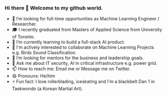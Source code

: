 ### Hi there 👋 Welcome to my github world.

<!--
**AshokTak/AshokTak** is a ✨ _special_ ✨ repository because its `README.md` (this file) appears on your GitHub profile.

Here are some ideas to get you started:
-->

- 🔭 I’m looking for full-time opportunities as Machine Learning Engineer / Researcher. 
- 🎓 I recently graduated from Masters of Applied Science from University of Toronto. 
- 🌱 I’m currently learning to build a full-stack AI product.
- 👯 I'm actively interested to collaborate on Machine Learning Projects e.g. Birds Sound Classification. 
- 🤔 I’m looking for mentors for the business and leadership goals.
- 💬 Ask me about IT security, AI in critical infrastructure e.g. power grid. 
- 📫 How to reach me: Email me or Message me on Twitter. 
- 😄 Pronouns: He/him
- ⚡ Fun fact: I love rollerblading, iceskating and I'm a blackbelt Dan 1 in Taekwondo (a Korean Martial Art).

